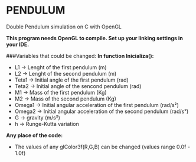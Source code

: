 # PENDULUM
Double Pendulum simulation on C with OpenGL

**This program needs OpenGL to compile. Set up your linking settings in your IDE.**

###Variables that could be changed:
**In function Inicializa():**
- L1 -> Lenght of the first pendulum (m)
- L2 -> Lenght of the second pendulum (m)
- Teta1 -> Initial angle of the first pendulum (rad)
- Teta2 -> Initial angle of the sencond pendulum (rad)
- M1 -> Mass of the first pendulum (Kg)
- M2 -> Mass of the second pendulum (Kg)
- Omega1 -> Initial angular acceleration of the first pendulum (rad/s²)
- Omega2 -> Initial angular acceleration of the second pendulum (rad/s²)
- G -> gravity (m/s²)
- h -> Runge-Kutta variation

**Any place of the code:**
- The values of any glColor3f(R,G,B) can be changed (values range 0.0f - 1.0f)
 
